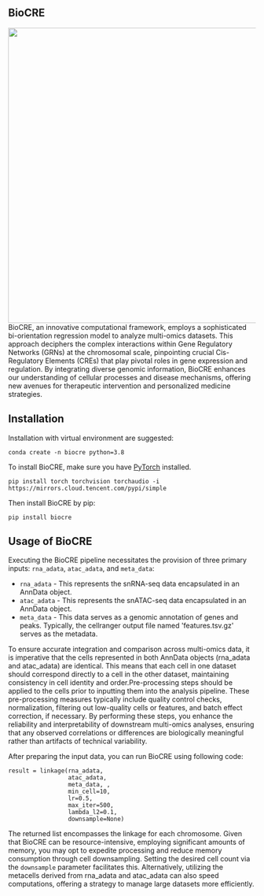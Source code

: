 ## BioCRE
<img src="figure/BioCRE_readme.png" width="600" align='center'>
BioCRE, an innovative computational framework, employs a sophisticated bi-orientation regression model to analyze multi-omics datasets. This approach deciphers the complex interactions within Gene Regulatory Networks (GRNs) at the chromosomal scale, pinpointing crucial Cis-Regulatory Elements (CREs) that play pivotal roles in gene expression and regulation. By integrating diverse genomic information, BioCRE enhances our understanding of cellular processes and disease mechanisms, offering new avenues for therapeutic intervention and personalized medicine strategies.

## Installation
Installation with virtual environment are suggested:
```
conda create -n biocre python=3.8
```
To install BioCRE, make sure you have [PyTorch](https://pytorch.org/) installed.
```
pip install torch torchvision torchaudio -i https://mirrors.cloud.tencent.com/pypi/simple
```
Then install BioCRE by pip:
```
pip install biocre
```

## Usage of BioCRE
Executing the BioCRE pipeline necessitates the provision of three primary inputs: `rna_adata`, `atac_adata`, and `meta_data`:
* `rna_adata` - This represents the snRNA-seq data encapsulated in an AnnData object. 
* `atac_adata` - This represents the snATAC-seq data encapsulated in an AnnData object.  
* `meta_data` - This data serves as a genomic annotation of genes and peaks. Typically, the cellranger output file named 'features.tsv.gz' serves as the metadata.

To ensure accurate integration and comparison across multi-omics data, it is imperative that the cells represented in both AnnData objects (rna_adata and atac_adata) are identical. This means that each cell in one dataset should correspond directly to a cell in the other dataset, maintaining consistency in cell identity and order.Pre-processing steps should be applied to the cells prior to inputting them into the analysis pipeline. These pre-processing measures typically include quality control checks, normalization, filtering out low-quality cells or features, and batch effect correction, if necessary. By performing these steps, you enhance the reliability and interpretability of downstream multi-omics analyses, ensuring that any observed correlations or differences are biologically meaningful rather than artifacts of technical variability.

After preparing the input data, you can run BioCRE using following code:
```
result = linkage(rna_adata,
                 atac_adata,
                 meta_data, ,
                 min_cell=10,
                 lr=0.5,
                 max_iter=500,
                 lambda_l2=0.1,
                 downsample=None)
```
The returned list encompasses the linkage for each chromosome. Given that BioCRE can be resource-intensive, employing significant amounts of memory, you may opt to expedite processing and reduce memory consumption through cell downsampling. Setting the desired cell count via the `downsample` parameter facilitates this. Alternatively, utilizing the metacells derived from rna_adata and atac_adata can also speed computations, offering a strategy to manage large datasets more efficiently.